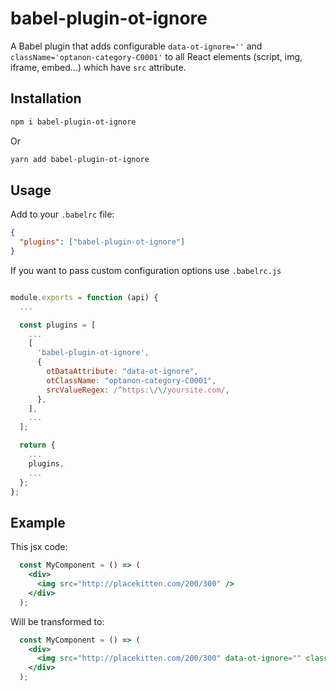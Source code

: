 # babel-plugin-ot-ignore
A Babel plugin that adds configurable `data-ot-ignore=''` and `className='optanon-category-C0001'`
to all React elements (script, img, iframe, embed...) which have `src` attribute.

## Installation
```sh
npm i babel-plugin-ot-ignore
```
Or
```sh
yarn add babel-plugin-ot-ignore
```

## Usage
Add to your `.babelrc` file:
```json
{
  "plugins": ["babel-plugin-ot-ignore"]
}
```

If you want to pass custom configuration options use `.babelrc.js`
```js

module.exports = function (api) {
  ...

  const plugins = [
    ...
    [
      'babel-plugin-ot-ignore',
      {
        otDataAttribute: "data-ot-ignore",
        otClassName: "optanon-category-C0001",
        srcValueRegex: /^https:\/\/yoursite.com/,
      },
    ],
    ...
  ];

  return {
    ...
    plugins,
    ...
  };
};
```


## Example
This jsx code:
```jsx
  const MyComponent = () => (
    <div>
      <img src="http://placekitten.com/200/300" />
    </div>
  );
```

Will be transformed to:
```jsx
  const MyComponent = () => (
    <div>
      <img src="http://placekitten.com/200/300" data-ot-ignore="" className="optanon-category-C0001" />
    </div>
  );
```
